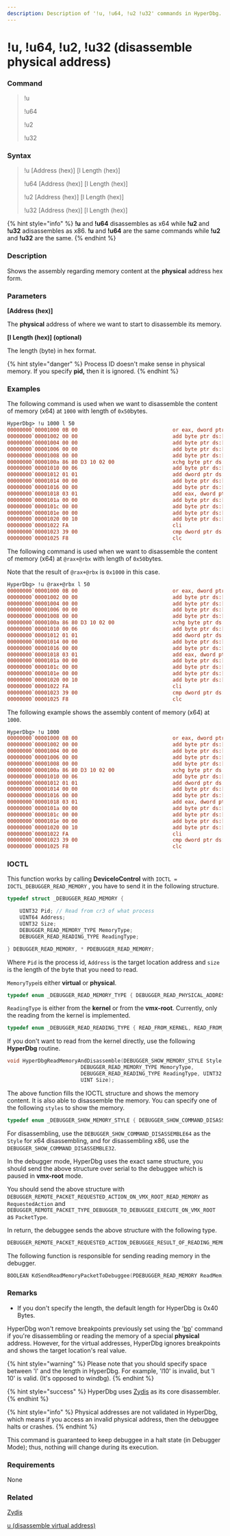 ```yaml
---
description: Description of '!u, !u64, !u2 !u32' commands in HyperDbg.
---
```


# !u, !u64, !u2, !u32 (disassemble physical address)

### Command

> !u
>
> !u64
>
> !u2
>
> !u32

### Syntax

> !u \[Address (hex)] \[l Length (hex)]
>
> !u64 \[Address (hex)] \[l Length (hex)]
>
> !u2 \[Address (hex)] \[l Length (hex)]
>
> !u32 \[Address (hex)] \[l Length (hex)]

{% hint style="info" %}
**!u** and **!u64** disassembles as x64 while **!u2** and **!u32** adisassembles as x86. **!u** and **!u64** are the same commands while **!u2** and **!u32** are the same.
{% endhint %}

### Description

Shows the assembly regarding memory content at the **physical** address hex form.

### Parameters

**\[Address (hex)]**

The **physical** address of where we want to start to disassemble its memory.

**\[l Length (hex)] (optional)**

The length (byte) in hex format.

{% hint style="danger" %}
Process ID doesn't make sense in physical memory. If you specify **pid,** then it is ignored.
{% endhint %}

### Examples

The following command is used when we want to disassemble the content of memory (x64) at `1000` with length of `0x50`bytes.

```diff
HyperDbg> !u 1000 l 50
00000000`00001000 0B 00                               or eax, dword ptr ds:[rax]
00000000`00001002 00 00                               add byte ptr ds:[rax], al
00000000`00001004 00 00                               add byte ptr ds:[rax], al
00000000`00001006 00 00                               add byte ptr ds:[rax], al
00000000`00001008 00 00                               add byte ptr ds:[rax], al
00000000`0000100a 86 80 D3 10 02 00                   xchg byte ptr ds:[rax+0x210D3], al
00000000`00001010 00 06                               add byte ptr ds:[rsi], al
00000000`00001012 01 01                               add dword ptr ds:[rcx], eax
00000000`00001014 00 00                               add byte ptr ds:[rax], al
00000000`00001016 00 00                               add byte ptr ds:[rax], al
00000000`00001018 03 01                               add eax, dword ptr ds:[rcx]
00000000`0000101a 00 00                               add byte ptr ds:[rax], al
00000000`0000101c 00 00                               add byte ptr ds:[rax], al
00000000`0000101e 00 00                               add byte ptr ds:[rax], al
00000000`00001020 00 10                               add byte ptr ds:[rax], dl
00000000`00001022 FA                                  cli
00000000`00001023 39 00                               cmp dword ptr ds:[rax], eax
00000000`00001025 F8                                  clc
```

The following command is used when we want to disassemble the content of memory (x64) at `@rax+@rbx` with length of `0x50`bytes.

Note that the result of `@rax+@rbx` is `0x1000` in this case.

```diff
HyperDbg> !u @rax+@rbx l 50
00000000`00001000 0B 00                               or eax, dword ptr ds:[rax]
00000000`00001002 00 00                               add byte ptr ds:[rax], al
00000000`00001004 00 00                               add byte ptr ds:[rax], al
00000000`00001006 00 00                               add byte ptr ds:[rax], al
00000000`00001008 00 00                               add byte ptr ds:[rax], al
00000000`0000100a 86 80 D3 10 02 00                   xchg byte ptr ds:[rax+0x210D3], al
00000000`00001010 00 06                               add byte ptr ds:[rsi], al
00000000`00001012 01 01                               add dword ptr ds:[rcx], eax
00000000`00001014 00 00                               add byte ptr ds:[rax], al
00000000`00001016 00 00                               add byte ptr ds:[rax], al
00000000`00001018 03 01                               add eax, dword ptr ds:[rcx]
00000000`0000101a 00 00                               add byte ptr ds:[rax], al
00000000`0000101c 00 00                               add byte ptr ds:[rax], al
00000000`0000101e 00 00                               add byte ptr ds:[rax], al
00000000`00001020 00 10                               add byte ptr ds:[rax], dl
00000000`00001022 FA                                  cli
00000000`00001023 39 00                               cmp dword ptr ds:[rax], eax
00000000`00001025 F8                                  clc
```

The following example shows the assembly content of memory (x64) at `1000`.

```diff
HyperDbg> !u 1000
00000000`00001000 0B 00                               or eax, dword ptr ds:[rax]
00000000`00001002 00 00                               add byte ptr ds:[rax], al
00000000`00001004 00 00                               add byte ptr ds:[rax], al
00000000`00001006 00 00                               add byte ptr ds:[rax], al
00000000`00001008 00 00                               add byte ptr ds:[rax], al
00000000`0000100a 86 80 D3 10 02 00                   xchg byte ptr ds:[rax+0x210D3], al
00000000`00001010 00 06                               add byte ptr ds:[rsi], al
00000000`00001012 01 01                               add dword ptr ds:[rcx], eax
00000000`00001014 00 00                               add byte ptr ds:[rax], al
00000000`00001016 00 00                               add byte ptr ds:[rax], al
00000000`00001018 03 01                               add eax, dword ptr ds:[rcx]
00000000`0000101a 00 00                               add byte ptr ds:[rax], al
00000000`0000101c 00 00                               add byte ptr ds:[rax], al
00000000`0000101e 00 00                               add byte ptr ds:[rax], al
00000000`00001020 00 10                               add byte ptr ds:[rax], dl
00000000`00001022 FA                                  cli
00000000`00001023 39 00                               cmp dword ptr ds:[rax], eax
00000000`00001025 F8                                  clc
```

### IOCTL

This function works by calling **DeviceIoControl** with `IOCTL = IOCTL_DEBUGGER_READ_MEMORY` , you have to send it in the following structure.

```c
typedef struct _DEBUGGER_READ_MEMORY {

    UINT32 Pid; // Read from cr3 of what process
    UINT64 Address;
    UINT32 Size;
    DEBUGGER_READ_MEMORY_TYPE MemoryType;
    DEBUGGER_READ_READING_TYPE ReadingType;

} DEBUGGER_READ_MEMORY, * PDEBUGGER_READ_MEMORY;
```

Where `Pid` is the process id, `Address` is the target location address and `size` is the length of the byte that you need to read.

`MemoryType`is either **virtual** or **physical**.

```c
typedef enum _DEBUGGER_READ_MEMORY_TYPE { DEBUGGER_READ_PHYSICAL_ADDRESS, DEBUGGER_READ_VIRTUAL_ADDRESS } DEBUGGER_READ_MEMORY_TYPE;
```

`ReadingType` is either from the **kernel** or from the **vmx-root**. Currently, only the reading from the kernel is implemented.

```c
typedef enum _DEBUGGER_READ_READING_TYPE { READ_FROM_KERNEL, READ_FROM_VMX_ROOT } DEBUGGER_READ_READING_TYPE;
```

If you don't want to read from the kernel directly, use the following **HyperDbg** routine.

```c
void HyperDbgReadMemoryAndDisassemble(DEBUGGER_SHOW_MEMORY_STYLE Style, UINT64 Address,
                        DEBUGGER_READ_MEMORY_TYPE MemoryType,
                        DEBUGGER_READ_READING_TYPE ReadingType, UINT32 Pid,
                        UINT Size);
```

The above function fills the IOCTL structure and shows the memory content. It is also able to disassemble the memory. You can specify one of the following `styles` to show the memory.

```c
typedef enum _DEBUGGER_SHOW_MEMORY_STYLE { DEBUGGER_SHOW_COMMAND_DISASSEMBLE64, DEBUGGER_SHOW_COMMAND_DISASSEMBLE32, DEBUGGER_SHOW_COMMAND_DB, DEBUGGER_SHOW_COMMAND_DC, DEBUGGER_SHOW_COMMAND_DQ, DEBUGGER_SHOW_COMMAND_DD } DEBUGGER_SHOW_MEMORY_STYLE;
```

For disassembling, use the `DEBUGGER_SHOW_COMMAND_DISASSEMBLE64` as the `Style` for x64 disassembling, and for disassembling x86, use the `DEBUGGER_SHOW_COMMAND_DISASSEMBLE32`.

In the debugger mode, HyperDbg uses the exact same structure, you should send the above structure over serial to the debuggee which is paused in **vmx-root** mode.

You should send the above structure with `DEBUGGER_REMOTE_PACKET_REQUESTED_ACTION_ON_VMX_ROOT_READ_MEMORY` as `RequestedAction` and `DEBUGGER_REMOTE_PACKET_TYPE_DEBUGGER_TO_DEBUGGEE_EXECUTE_ON_VMX_ROOT` as `PacketType`.

In return, the debuggee sends the above structure with the following type.

```c
DEBUGGER_REMOTE_PACKET_REQUESTED_ACTION_DEBUGGEE_RESULT_OF_READING_MEMORY
```

The following function is responsible for sending reading memory in the debugger.

```c
BOOLEAN KdSendReadMemoryPacketToDebuggee(PDEBUGGER_READ_MEMORY ReadMem);
```

### Remarks

* If you don't specify the length, the default length for HyperDbg is 0x40 Bytes.

HyperDbg won't remove breakpoints previously set using the '[bp](https://docs.hyperdbg.org/commands/debugging-commands/bp)' command if you're disassembling or reading the memory of a special **physical** address. However, for the virtual addresses, HyperDbg ignores breakpoints and shows the target location's real value.

{% hint style="warning" %}
Please note that you should specify space between 'l' and the length in HyperDbg. For example, 'l10' is invalid, but 'l 10' is valid. (It's opposed to windbg).
{% endhint %}

{% hint style="success" %}
HyperDbg uses [Zydis](https://zydis.re/) as its core disassembler.
{% endhint %}

{% hint style="info" %}
Physical addresses are not validated in HyperDbg, which means if you access an invalid physical address, then the debuggee halts or crashes.
{% endhint %}

This command is guaranteed to keep debuggee in a halt state (in Debugger Mode); thus, nothing will change during its execution.

### Requirements

None

### Related

[Zydis](https://zydis.re/)

[u (disassemble virtual address)](https://docs.hyperdbg.org/commands/debugging-commands/u)
